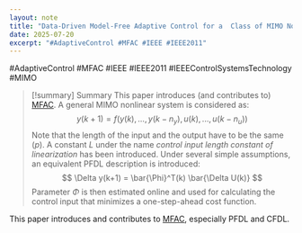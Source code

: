 ```yaml
---
layout: note
title: "Data-Driven Model-Free Adaptive Control for a  Class of MIMO Nonlinear Discrete-Time Systems"
date: 2025-07-20
excerpt: "#AdaptiveControl #MFAC #IEEE #IEEE2011"
---
```


#AdaptiveControl #MFAC #IEEE #IEEE2011 
#IEEEControlSystemsTechnology #MIMO
>[!summary] Summary
>This paper introduces (and contributes to) [MFAC](mfac).
>A general MIMO nonlinear system is considered as:
>$$
> y(k+1)=f(y(k),...,y(k-n_y),u(k),...,u(k-n_u))
>$$
>Note that the length of the input and the output have to be the same ($p$). A constant $L$ under the name _control input length constant of linearization_ has been introduced. Under several simple assumptions, an equivalent PFDL description is introduced:
>$$
>\Delta y(k+1) = \bar{\Phi}^T(k) \bar{\Delta U(k)}
>$$
>Parameter $\Phi$ is then estimated online and used for calculating the control input that minimizes a one-step-ahead cost function.
 
This paper introduces and contributes to [MFAC](mfac), especially PFDL and CFDL.
